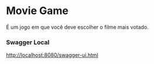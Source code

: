 # Movie Game

É um jogo em que você deve escolher o filme mais votado.

### Swagger Local

<http://localhost:8080/swagger-ui.html>